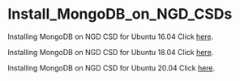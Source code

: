 # Install_MongoDB_on_NGD_CSDs
Installing MongoDB on NGD CSD for Ubuntu 16.04 Click [here](https://github.com/NGDSystems/Install_MongoDB_on_NGD_CSDs/blob/main/Ubuntu_16_04.md).

Installing MongoDB on NGD CSD for Ubuntu 18.04 Click [here](https://github.com/NGDSystems/Install_MongoDB_on_NGD_CSDs/edit/main/MongoDB_NGD_CSD_Ubuntu_18_04.md).

Installing MongoDB on NGD CSD for Ubuntu 20.04 Click [here](https://github.com/NGDSystems/Install_MongoDB_on_NGD_CSDs/edit/main/MongoDB_NGD_CSD_Ubuntu_20_04.md).
